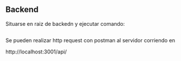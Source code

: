 ## Backend

Situarse en raiz de backedn y ejecutar comando:

```npm run dev
```
Se pueden realizar http request con postman al servidor corriendo en 

http://localhost:3001/api/
